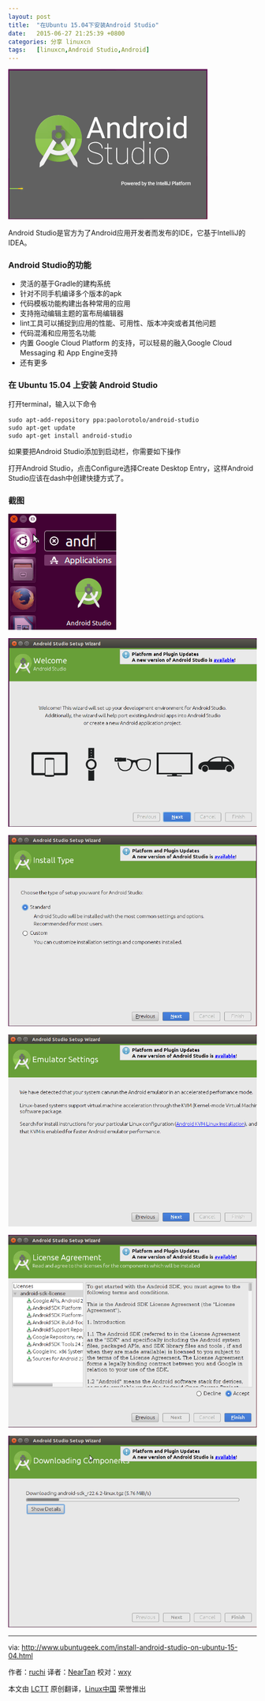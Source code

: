 ```yaml
---
layout: post
title:	"在Ubuntu 15.04下安装Android Studio"
date:	2015-06-27 21:25:39 +0800 
categories:	分享 linuxcn 
tags:	[linuxcn,Android Studio,Android]
---
```



![](/Asserts/Images/album/201506/27/212542xoqt2a05iszxx5zv.png)


Android Studio是官方为了Android应用开发者而发布的IDE，它基于IntelliJ的IDEA。


### Android Studio的功能


* 灵活的基于Gradle的建构系统
* 针对不同手机编译多个版本的apk
* 代码模板功能构建出各种常用的应用
* 支持拖动编辑主题的富布局编辑器
* lint工具可以捕捉到应用的性能、可用性、版本冲突或者其他问题
* 代码混淆和应用签名功能
* 内置 Google Cloud Platform 的支持，可以轻易的融入Google Cloud Messaging 和 App Engine支持
* 还有更多


### 在 Ubuntu 15.04 上安装 Android Studio


打开terminal，输入以下命令



```
sudo apt-add-repository ppa:paolorotolo/android-studio
sudo apt-get update
sudo apt-get install android-studio

```

如果要把Android Studio添加到启动栏，你需要如下操作


打开Android Studio，点击Configure选择Create Desktop Entry，这样Android Studio应该在dash中创建快捷方式了。


### 截图


![](/Asserts/Images/album/201506/27/212543ytqtz6i7ag46mvui.png)


![](/Asserts/Images/album/201506/27/212545f0qypn0nyjrrd6py.png)


![](/Asserts/Images/album/201506/27/212546slgfd86jdxtoqxf7.png)


![](/Asserts/Images/album/201506/27/212548vcoa6059u5ku5h65.png)


![](/Asserts/Images/album/201506/27/212550krru7b2x9wvwmd42.png)


![](/Asserts/Images/album/201506/27/212552iykzxymy26bs4lfy.png)




---


via: <http://www.ubuntugeek.com/install-android-studio-on-ubuntu-15-04.html>


作者：[ruchi](http://www.ubuntugeek.com/author/ubuntufix) 译者：[NearTan](https://github.com/NearTan) 校对：[wxy](https://github.com/wxy)


本文由 [LCTT](https://github.com/LCTT/TranslateProject) 原创翻译，[Linux中国](https://linux.cn/) 荣誉推出

